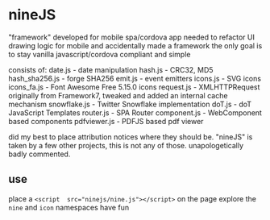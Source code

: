 
# nineJS

"framework" developed for mobile spa/cordova app
needed to refactor UI drawing logic for mobile and accidentally made a framework
the only goal is to stay vanilla javascript/cordova compliant and simple

consists of:
date.js - date manipulation
hash.js - CRC32, MD5
hash_sha256.js - forge SHA256
emit.js - event emitters
icons.js - SVG icons
icons_fa.js - Font Awesome Free 5.15.0 icons
request.js - XMLHTTPRequest originally from Framework7, tweaked and added an internal cache mechanism
snowflake.js - Twitter Snowflake implementation
doT.js - doT JavaScript Templates
router.js - SPA Router
component.js - WebComponent based components
pdfviewer.js - PDFJS based pdf viewer

did my best to place attribution notices where they should be.
"nineJS" is taken by a few other projects, this is not any of those.
unapologetically badly commented.

## use
place a ```<script  src="ninejs/nine.js"></script>``` on the page
explore the ```nine``` and ```icon``` namespaces
have fun